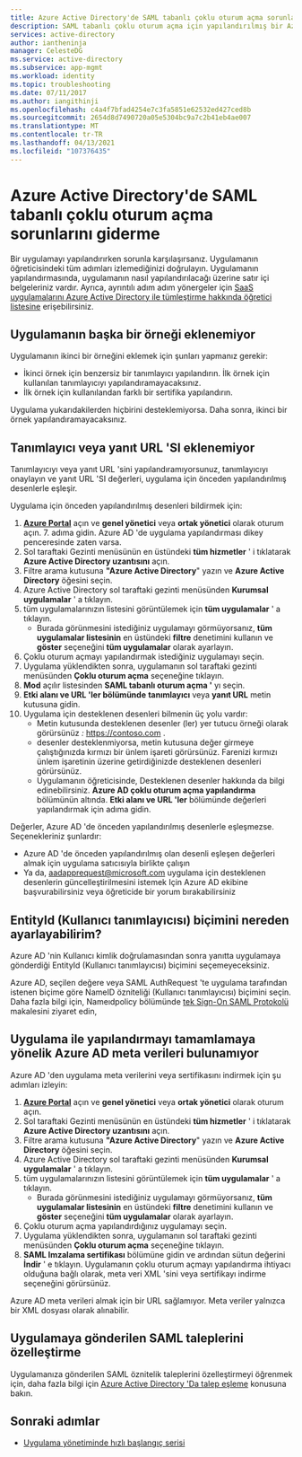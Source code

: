 ```yaml
---
title: Azure Active Directory'de SAML tabanlı çoklu oturum açma sorunlarını giderme
description: SAML tabanlı çoklu oturum açma için yapılandırılmış bir Azure AD uygulamasıyla ilgili sorunları giderin.
services: active-directory
author: iantheninja
manager: CelesteDG
ms.service: active-directory
ms.subservice: app-mgmt
ms.workload: identity
ms.topic: troubleshooting
ms.date: 07/11/2017
ms.author: iangithinji
ms.openlocfilehash: c4a4f7bfad4254e7c3fa5851e62532ed427ced8b
ms.sourcegitcommit: 2654d8d7490720a05e5304bc9a7c2b41eb4ae007
ms.translationtype: MT
ms.contentlocale: tr-TR
ms.lasthandoff: 04/13/2021
ms.locfileid: "107376435"
---
```

# <a name="troubleshoot-saml-based-single-sign-on-in-azure-active-directory"></a>Azure Active Directory'de SAML tabanlı çoklu oturum açma sorunlarını giderme
Bir uygulamayı yapılandırırken sorunla karşılaşırsanız. Uygulamanın öğreticisindeki tüm adımları izlemediğinizi doğrulayın. Uygulamanın yapılandırmasında, uygulamanın nasıl yapılandırılacağı üzerine satır içi belgeleriniz vardır. Ayrıca, ayrıntılı adım adım yönergeler için [SaaS uygulamalarını Azure Active Directory ile tümleştirme hakkında öğretici listesine](../saas-apps/tutorial-list.md) erişebilirsiniz.

## <a name="cant-add-another-instance-of-the-application"></a>Uygulamanın başka bir örneği eklenemiyor
Uygulamanın ikinci bir örneğini eklemek için şunları yapmanız gerekir:
-   İkinci örnek için benzersiz bir tanımlayıcı yapılandırın. İlk örnek için kullanılan tanımlayıcıyı yapılandıramayacaksınız.
-   İlk örnek için kullanılandan farklı bir sertifika yapılandırın.

Uygulama yukarıdakilerden hiçbirini desteklemiyorsa. Daha sonra, ikinci bir örnek yapılandıramayacaksınız.

## <a name="cant-add-the-identifier-or-the-reply-url"></a>Tanımlayıcı veya yanıt URL 'SI eklenemiyor
Tanımlayıcıyı veya yanıt URL 'sini yapılandıramıyorsunuz, tanımlayıcıyı onaylayın ve yanıt URL 'SI değerleri, uygulama için önceden yapılandırılmış desenlerle eşleşir.

Uygulama için önceden yapılandırılmış desenleri bildirmek için:
1. [**Azure Portal**](https://portal.azure.com/) açın ve **genel yönetici** veya **ortak yönetici** olarak oturum açın. 7. adıma gidin. Azure AD 'de uygulama yapılandırması dikey penceresinde zaten varsa.
2. Sol taraftaki Gezinti menüsünün en üstündeki **tüm hizmetler** ' i tıklatarak **Azure Active Directory uzantısını** açın.
3. Filtre arama kutusuna **"Azure Active Directory**" yazın ve **Azure Active Directory** öğesini seçin.
4. Azure Active Directory sol taraftaki gezinti menüsünden **Kurumsal uygulamalar** ' a tıklayın.
5. tüm uygulamalarınızın listesini görüntülemek için **tüm uygulamalar** ' a tıklayın.
   * Burada görünmesini istediğiniz uygulamayı görmüyorsanız, **tüm uygulamalar listesinin** en üstündeki **filtre** denetimini kullanın ve **göster** seçeneğini **tüm uygulamalar** olarak ayarlayın.
6. Çoklu oturum açmayı yapılandırmak istediğiniz uygulamayı seçin.
7. Uygulama yüklendikten sonra, uygulamanın sol taraftaki gezinti menüsünden **Çoklu oturum açma** seçeneğine tıklayın.
8. **Mod** açılır listesinden **SAML tabanlı oturum açma '** yı seçin.
9. **Etki alanı ve URL 'ler bölümünde** **tanımlayıcı** veya **yanıt URL** metin kutusuna gidin.
10. Uygulama için desteklenen desenleri bilmenin üç yolu vardır:
    * Metin kutusunda desteklenen desenler (ler) yer tutucu örneği olarak görürsünüz *:* <https://contoso.com> .
    * desenler desteklenmiyorsa, metin kutusuna değer girmeye çalıştığınızda kırmızı bir ünlem işareti görürsünüz. Farenizi kırmızı ünlem işaretinin üzerine getirdiğinizde desteklenen desenleri görürsünüz.
    * Uygulamanın öğreticisinde, Desteklenen desenler hakkında da bilgi edinebilirsiniz. **Azure AD çoklu oturum açma yapılandırma** bölümünün altında. **Etki alanı ve URL 'ler** bölümünde değerleri yapılandırmak için adıma gidin.

Değerler, Azure AD 'de önceden yapılandırılmış desenlerle eşleşmezse. Seçenekleriniz şunlardır:
-   Azure AD 'de önceden yapılandırılmış olan desenli eşleşen değerleri almak için uygulama satıcısıyla birlikte çalışın
-   Ya da, <aadapprequest@microsoft.com> uygulama için desteklenen desenlerin güncelleştirilmesini istemek Için Azure AD ekibine başvurabilirsiniz veya öğreticide bir yorum bırakabilirsiniz

## <a name="where-do-i-set-the-entityid-user-identifier-format"></a>EntityId (Kullanıcı tanımlayıcısı) biçimini nereden ayarlayabilirim?
Azure AD 'nin Kullanıcı kimlik doğrulamasından sonra yanıtta uygulamaya gönderdiği EntityId (Kullanıcı tanımlayıcısı) biçimini seçemeyeceksiniz.

Azure AD, seçilen değere veya SAML AuthRequest 'te uygulama tarafından istenen biçime göre NameID özniteliği (Kullanıcı tanımlayıcısı) biçimini seçin. Daha fazla bilgi için, Nameıdpolicy bölümünde [tek Sign-On SAML Protokolü](../develop/single-sign-on-saml-protocol.md#authnrequest) makalesini ziyaret edin,

## <a name="cant-find-the-azure-ad-metadata-to-complete-the-configuration-with-the-application"></a>Uygulama ile yapılandırmayı tamamlamaya yönelik Azure AD meta verileri bulunamıyor
Azure AD 'den uygulama meta verilerini veya sertifikasını indirmek için şu adımları izleyin:
1. [**Azure Portal**](https://portal.azure.com/) açın ve **genel yönetici** veya **ortak yönetici** olarak oturum açın.
2. Sol taraftaki Gezinti menüsünün en üstündeki **tüm hizmetler** ' i tıklatarak **Azure Active Directory uzantısını** açın.
3. Filtre arama kutusuna **"Azure Active Directory**" yazın ve **Azure Active Directory** öğesini seçin.
4. Azure Active Directory sol taraftaki gezinti menüsünden **Kurumsal uygulamalar** ' a tıklayın.
5. tüm uygulamalarınızın listesini görüntülemek için **tüm uygulamalar** ' a tıklayın.
   * Burada görünmesini istediğiniz uygulamayı görmüyorsanız, **tüm uygulamalar listesinin** en üstündeki **filtre** denetimini kullanın ve **göster** seçeneğini **tüm uygulamalar** olarak ayarlayın.
6. Çoklu oturum açma yapılandırdığınız uygulamayı seçin.
7. Uygulama yüklendikten sonra, uygulamanın sol taraftaki gezinti menüsünden **Çoklu oturum açma** seçeneğine tıklayın.
8. **SAML Imzalama sertifikası** bölümüne gidin ve ardından sütun değerini **İndir** ' e tıklayın. Uygulamanın çoklu oturum açmayı yapılandırma ihtiyacı olduğuna bağlı olarak, meta veri XML 'sini veya sertifikayı indirme seçeneğini görürsünüz.

Azure AD meta verileri almak için bir URL sağlamıyor. Meta veriler yalnızca bir XML dosyası olarak alınabilir.

## <a name="customize-saml-claims-sent-to-an-application"></a>Uygulamaya gönderilen SAML taleplerini özelleştirme
Uygulamanıza gönderilen SAML öznitelik taleplerini özelleştirmeyi öğrenmek için, daha fazla bilgi için [Azure Active Directory 'Da talep eşleme](../develop/active-directory-claims-mapping.md) konusuna bakın.

## <a name="next-steps"></a>Sonraki adımlar
* [Uygulama yönetiminde hızlı başlangıç serisi](view-applications-portal.md)